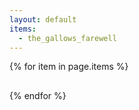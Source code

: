 ```yaml
---
layout: default
items:
  - the_gallows_farewell
---
```


{% for item in page.items %}

<a id="page-{{ item }}">
  <div class="page-entry">
    <h2 class="name"></h2>
    <p class="description"></p>
  <div>
</div>
<script>
  var xhttp = new XMLHttpRequest();
  xhttp.onreadystatechange = function() {
    if (this.readyState == 4 && this.status == 200) {
      var data = JSON.parse(this.responseText);
      console.log(data);
      document.querySelector("#page-{{ item }}").href = "https://eisoptrophobia.github.io" + data.url;
      document.querySelector("#page-{{ item }} .name").innerText = data.name;
      document.querySelector("#page-{{ item }} .description").innerText = data.description;
    }
  }
  xhttp.open("GET", "https://eisoptrophobia.github.io/games/{{ item }}/data.json");
  xhttp.send();
</script>

{% endfor %}
